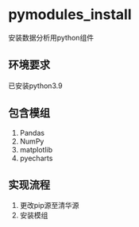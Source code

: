 # pymodules_install
安装数据分析用python组件
## 环境要求
已安装python3.9
## 包含模组
1. Pandas
2. NumPy
3. matplotlib
4. pyecharts
## 实现流程
1. 更改pip源至清华源
2. 安装模组
